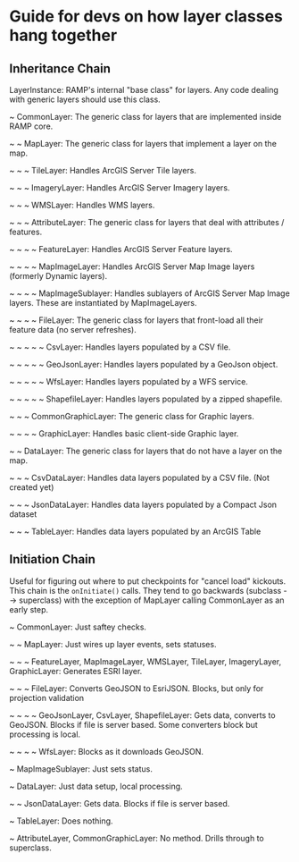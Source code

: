 # Guide for devs on how layer classes hang together

## Inheritance Chain

LayerInstance: RAMP's internal "base class" for layers. Any code dealing with generic layers should use this class.

~ CommonLayer: The generic class for layers that are implemented inside RAMP core.

~ ~ MapLayer: The generic class for layers that implement a layer on the map.

~ ~ ~ TileLayer: Handles ArcGIS Server Tile layers.

~ ~ ~ ImageryLayer: Handles ArcGIS Server Imagery layers.

~ ~ ~ WMSLayer: Handles WMS layers.

~ ~ ~ AttributeLayer: The generic class for layers that deal with attributes / features.

~ ~ ~ ~ FeatureLayer: Handles ArcGIS Server Feature layers.

~ ~ ~ ~ MapImageLayer: Handles ArcGIS Server Map Image layers (formerly Dynamic layers).

~ ~ ~ ~ MapImageSublayer: Handles sublayers of ArcGIS Server Map Image layers. These are instantiated by MapImageLayers.

~ ~ ~ ~ FileLayer: The generic class for layers that front-load all their feature data (no server refreshes).

~ ~ ~ ~ ~ CsvLayer: Handles layers populated by a CSV file.

~ ~ ~ ~ ~ GeoJsonLayer: Handles layers populated by a GeoJson object.

~ ~ ~ ~ ~ WfsLayer: Handles layers populated by a WFS service.

~ ~ ~ ~ ~ ShapefileLayer: Handles layers populated by a zipped shapefile.

~ ~ ~ CommonGraphicLayer: The generic class for Graphic layers.

~ ~ ~ ~ GraphicLayer: Handles basic client-side Graphic layer.

~ ~ DataLayer: The generic class for layers that do not have a layer on the map.

~ ~ ~ CsvDataLayer: Handles data layers populated by a CSV file. (Not created yet)

~ ~ ~ JsonDataLayer: Handles data layers populated by a Compact Json dataset

~ ~ ~ TableLayer: Handles data layers populated by an ArcGIS Table

## Initiation Chain

Useful for figuring out where to put checkpoints for "cancel load" kickouts.
This chain is the `onInitiate()` calls. They tend to go backwards (subclass --> superclass) with the exception of MapLayer calling CommonLayer as an early step.

~ CommonLayer: Just saftey checks.

~ ~ MapLayer: Just wires up layer events, sets statuses.

~ ~ ~ FeatureLayer, MapImageLayer, WMSLayer, TileLayer, ImageryLayer, GraphicLayer: Generates ESRI layer.

~ ~ ~ FileLayer: Converts GeoJSON to EsriJSON. Blocks, but only for projection validation

~ ~ ~ ~ GeoJsonLayer, CsvLayer, ShapefileLayer: Gets data, converts to GeoJSON. Blocks if file is server based. Some converters block but processing is local.

~ ~ ~ ~ WfsLayer: Blocks as it downloads GeoJSON.

~  MapImageSublayer: Just sets status.

~ DataLayer: Just data setup, local processing.

~ ~ JsonDataLayer: Gets data. Blocks if file is server based.

~ TableLayer: Does nothing.

~ AttributeLayer, CommonGraphicLayer: No method. Drills through to superclass.